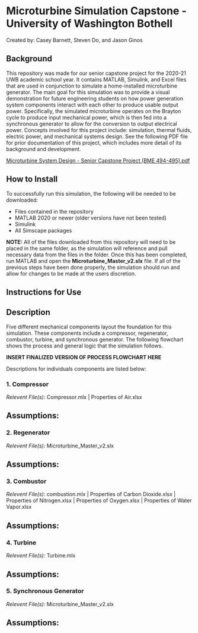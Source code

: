 # Microturbine Simulation Capstone - University of Washington Bothell
Created by: Casey Barnett, Steven Do, and Jason Ginos

## Background
This repository was made for our senior capstone project for the 2020-21 UWB academic school year. It contains MATLAB, Simulink, and Excel files that are used in conjunction to simulate a home-installed microturbine generator. The main goal for this simulation was to provide a visual demonstration for future engineering students on how power generation system components interact with each other to produce usable output power. Specifically, the simulated microturbine operates on the Brayton cycle to produce input mechanical power, which is then fed into a synchronous generator to allow for the conversion to output electrical power. Concepts involved for this project include: simulation, thermal fluids, electric power, and mechanical systems design. See the following PDF file for prior documentation of this project, which includes more detail of its background and development. 

[Microturbine System Design - Senior Capstone Project (BME 494-495).pdf](https://github.com/do-steven/uwb-microturbine/files/6446747/Microturbine.System.Design.-.Senior.Capstone.Project.BME.494-495.pdf)

## How to Install
To successfully run this simulation, the following will be needed to be downloaded:

- Files contained in the repository
- MATLAB 2020 or newer (older versions have not been tested)
- Simulink
- All Simscape packages

**NOTE:** All of the files downloaded from this repository will need to be placed in the same folder, as the simulation will reference and pull necessary data from the files in the folder. Once this has been completed, run MATLAB and open the **Microturbine_Master_v2.slx** file. If all of the previous steps have been done properly, the simulation should run and allow for changes to be made at the users discretion. 

## Instructions for Use

## Description
Five different mechanical components layout the foundation for this simulation. These components include a compressor, regenerator, combustor, turbine, and synchronous generator. The following flowchart shows the process and general logic that the simulation follows. 

**INSERT FINALIZED VERSION OF PROCESS FLOWCHART HERE**

Descriptions for individuals components are listed below:

### 1. Compressor
*Relevent File(s):* Compressor.mlx | Properties of Air.xlsx

Assumptions:
- 

### 2. Regenerator
*Relevent File(s):* Microturbine_Master_v2.slx

Assumptions:
- 

### 3. Combustor
*Relevent File(s):* combustion.mlx | Properties of Carbon Dioxide.xlsx | Properties of Nitrogen.xlsx | Properties of Oxygen.xlsx | Properties of Water Vapor.xlsx

Assumptions:
- 

### 4. Turbine
*Relevent File(s):* Turbine.mlx

Assumptions:
- 

### 5. Synchronous Generator
*Relevent File(s):* Microturbine_Master_v2.slx

Assumptions:
- 

  
